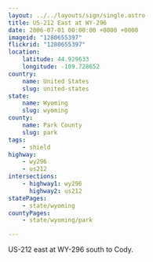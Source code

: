 ```yaml
---
layout: ../../layouts/sign/single.astro
title: US-212 East at WY-296
date: 2006-07-01 00:00:00 +0000 +0000
imageid: "1280655397"
flickrid: "1280655397"
location:
    latitude: 44.929633
    longitude: -109.728652
country:
    name: United States
    slug: united-states
state:
    name: Wyoming
    slug: wyoming
county:
    name: Park County
    slug: park
tags:
    - shield
highway:
    - wy296
    - us212
intersections:
    - highway1: wy296
      highway2: us212
statePages:
    - state/wyoming
countyPages:
    - state/wyoming/park

---
```

US-212 east at WY-296 south to Cody.